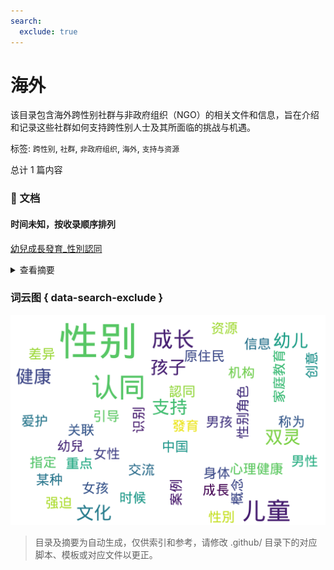 ```yaml
---
search:
  exclude: true
---
```



# 海外

该目录包含海外跨性别社群与非政府组织（NGO）的相关文件和信息，旨在介绍和记录这些社群如何支持跨性别人士及其所面临的挑战与机遇。


标签: `跨性别`, `社群`, `非政府组织`, `海外`, `支持与资源`


总计 1 篇内容



### 📄 文档


#### 时间未知，按收录顺序排列



[幼兒成長發育_性別認同](幼兒成長發育_性別認同_page.md)<details><summary>查看摘要</summary>

本文件为关于幼儿成长与性别认同的讨论文档，重点探讨儿童在成长过程中如何认识和表达自己的性别认同。内容指出，儿童通常在2至3岁的时候开始识别到男性和女性身体之间的差异，并可能会将自己称为“男孩”或“女孩”。文中提到，通过具体的案例，阐述了指定性别与性别认同的关联，以及不同文化中性别认同的多样性，尤其强调了‘双灵’概念在原住民文化中的重要性。在文件中，提供了一些对于支持儿童健康性别发展的建议，如爱护和接受孩子的性别表达、避免强迫孩子适应某种性别角色以及引导健康的性别交流。文件还列出了许多支持跨性别及创意性别儿童的资源与机构信息。
</details>




### 词云图 { data-search-exclude }

![./社群及NGO文件/社群讨论/海外摘要词云图](abstracts_wordcloud.png)


> 目录及摘要为自动生成，仅供索引和参考，请修改 .github/ 目录下的对应脚本、模板或对应文件以更正。
